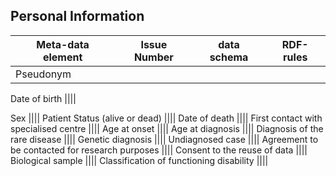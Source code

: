 ## Personal Information

| Meta-data element | Issue Number | data schema | RDF-rules |
|------------------|---------------|---------------|---------------|
| Pseudonym ||||    

Date of birth ||||

Sex ||||
Patient Status (alive or dead) ||||
Date of death ||||
First contact with specialised centre ||||
Age at onset ||||
Age at diagnosis ||||
Diagnosis of the rare disease ||||
Genetic diagnosis ||||
Undiagnosed case ||||
Agreement to be contacted for research purposes ||||
Consent to the reuse of data ||||
Biological sample ||||
Classification of functioning disability ||||
